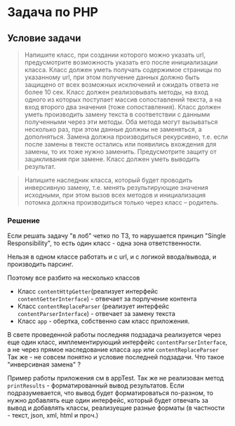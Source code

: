 # Задача по PHP
## Условие задачи
> Напишите класс, при создании которого можно указать url, предусмотрите возможность указать его после инициализации класса. Класс должен уметь получать содержимое страницы по указанному url, при этом получение данных должно быть защищено от всех возможных исключений и ожидать ответа не более 10 сек. Класс должен реализовывать методы, на вход одного из которых поступает массив сопоставлений текста, а на вход второго два значения (тоже сопоставления). Класс должен уметь производить замену текста в соответствии с данными полученными через эти методы. Оба метода могут вызываться несколько раз, при этом данные должны не заменяться, а дополняться. Замена должна производиться рекурсивно, т.е. если после замены в тексте остались или появились вхождения для замены, то их тоже нужно заменить. Предусмотрите защиту от зацикливания при замене. Класс должен уметь выводить результат.
 
> Напишите наследник класса, который будет проводить инверсивную замену, т.е. менять результирующие значения исходными, при этом вызов всех методов и инициализация потомка должна производиться только через класс – родитель.

### Решение
Если решать задачу "в лоб" четко по ТЗ, то нарушается принцип "Single Responsibility", то есть один класс - одна зона ответственности.

Нельзя в одном классе работать и с url, и c логикой ввода/вывода, и производить парсинг.

Поэтому все разбито на несколько классов 

- Класс `contentHttpGetter`(реализует интерфейс `contentGetterInterface`) - отвечает за порлучение контента
- Класс `contentReplaceParser` (реализует интерфейс `contentParserInterface`) - отвечает за замену текста
- Класс `app` - обертка, собственно сам класс приложения. 
 
В свете проведенной работы последняя подзадача реализуется через еще один класс, имплементирующий интерфейс `contentParserInterface`, a не через прямое наследование класса `app` или `contentReplaceParser`  
Так же - не совсем понятно и условие последней подзадачи. Что такое "инверсивная замена" ? 
 
Пример работы приложения см в appTest. Так же не реализован метод `printResults` - форматированный вывод результатов. Если подразумевается, что вывод будет форматироваться по-разном, то нужно добавлять еще один интерфейс, который будет отвечать за вывод и добавлять классы, реализуещие разные форматы (в частности - текст, json, xml, html и проч.)
